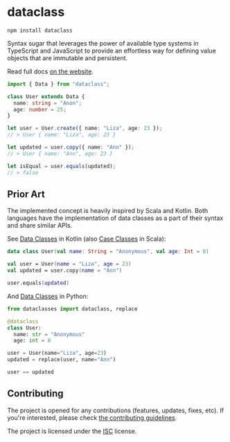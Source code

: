 # dataclass

    npm install dataclass

Syntax sugar that leverages the power of available type systems in TypeScript and JavaScript to
provide an effortless way for defining value objects that are immutable and persistent.

Read full docs [on the website](https://dataclass.js.org).

```ts
import { Data } from "dataclass";

class User extends Data {
  name: string = "Anon";
  age: number = 25;
}

let user = User.create({ name: "Liza", age: 23 });
// > User { name: "Liza", age: 23 }

let updated = user.copy({ name: "Ann" });
// > User { name: "Ann", age: 23 }

let isEqual = user.equals(updated);
// > false
```

## Prior Art

The implemented concept is heavily inspired by Scala and Kotlin. Both languages have the
implementation of data classes as a part of their syntax and share similar APIs.

See [Data Classes](https://kotlinlang.org/docs/reference/data-classes.html) in Kotlin (also
[Case Classes](https://docs.scala-lang.org/tour/case-classes.html) in Scala):

```kotlin
data class User(val name: String = "Anonymous", val age: Int = 0)

val user = User(name = "Liza", age = 23)
val updated = user.copy(name = "Ann")

user.equals(updated)
```

And [Data Classes](https://docs.python.org/3/library/dataclasses.html) in Python:

```python
from dataclasses import dataclass, replace

@dataclass
class User:
  name: str = "Anonymous"
  age: int = 0

user = User(name="Liza", age=23)
updated = replace(user, name="Ann")

user == updated
```

## Contributing

The project is opened for any contributions (features, updates, fixes, etc). If you're interested,
please check
[the contributing guidelines](https://github.com/alexeyraspopov/dataclass/blob/master/CONTRIBUTING.md).

The project is licensed under the
[ISC](https://github.com/alexeyraspopov/dataclass/blob/master/LICENSE) license.
